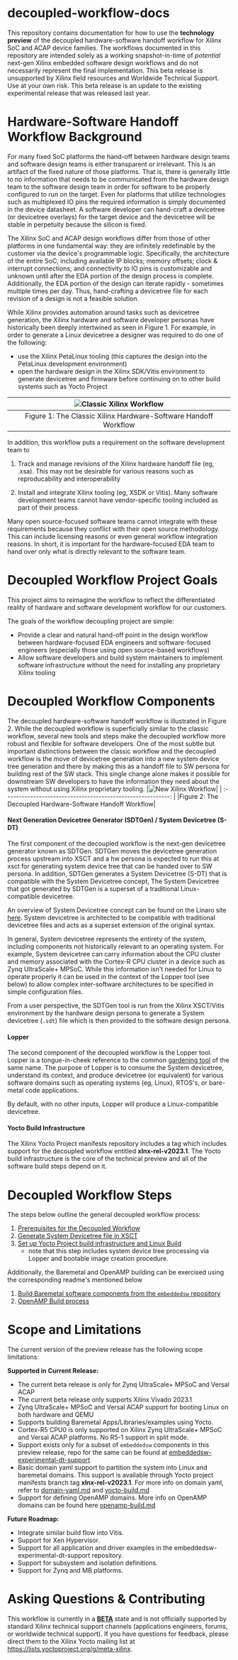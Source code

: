 # decoupled-workflow-docs
This repository contains documentation for how to use the **technology preview** of the decoupled hardware-software handoff workflow for Xilinx SoC and ACAP device families.  The workflows documented in this repository are intended solely as a working snapshot-in-time of *potential* next-gen Xilinx embedded software design workflows and do not necessarily represent the final implementation.  This beta release is unsupported by Xilinx field resources and Worldwide Technical Support.  Use at your own risk. This beta release is an update to the existing experimental release that was released last year.

# Hardware-Software Handoff Workflow Background

For many fixed SoC platforms the hand-off between hardware design teams and software design teams is either transparent or irrelevant.  This is an artifact of the fixed nature of those platforms.  That is, there is generally little to no information that needs to be communicated from the hardware design team to the software design team in order for software to be properly configured to run on the target.  Even for platforms that utilize technologies such as multiplexed IO pins the required information is simply documented in the device datasheet.  A software developer can hand-craft a devicetree (or devicetree overlays) for the target device and the devicetree will be stable in perpetuity because the silicon is fixed.

The Xilinx SoC and ACAP design workflows differ from those of other platforms in one fundamental way: they are infinitely redefinable by the customer via the device's programmable logic.   Specifically, the architecture of the entire SoC, including available IP blocks; memory offsets; clock & interrupt connections; and connectivity to IO pins is customizable and unknown until after the EDA portion of the design process is complete.  Additionally, the EDA portion of the design can iterate rapidly - sometimes multiple times per day.  Thus, hand-crafting a devicetree file for each revision of a design is not a feasible solution.

While Xilinx provides automation around tasks such as devicetree generation, the Xilinx hardware and software developer personas have historically been deeply intertwined as seen in Figure 1.  For example, in order to generate a Linux devicetree a designer was required to do one of the following:

* use the Xilinx PetaLinux tooling (this captures the design into the PetaLinux development environment)
* open the hardware design in the Xilinx SDK/Vitis environment to generate devicetree and firmware before continuing on to other build systems such as Yocto Project

| ![Classic Xilinx Workflow](resources/xilinx_workflow_classic.png) |
| :----------------------------------------------------------: |
| Figure 1: The Classic Xilinx Hardware-Software Handoff Workflow |

In addition, this workflow puts a requirement on the software development team to

1) Track and manage revisions of the Xilinx hardware handoff file (eg, .xsa).  This may not be desirable for various reasons such as reproducability and interoperability

2) Install and integrate Xilinx tooling (eg, XSDK or Vitis).  Many software development teams cannot have vendor-specific tooling included as part of their process.  

Many open source-focused software teams cannot integrate with these requirements because they conflict with their open source methodology.  This can include  licensing reasons or even  general workflow integration reasons.  In short, it is important for the hardware-focused EDA team to hand over only what is directly relevant to the software team.

# Decoupled Workflow Project Goals

This project aims to reimagine the workflow to reflect the differentiated reality of hardware and software development workflow for our customers.

The goals of the workflow decoupling project are simple:

+ Provide a clear and natural hand-off point in the design workflow between hardware-focused EDA engineers and software-focused engineers (especially those using open source-based workflows)
+ Allow software developers and build system maintainers to implement software infrastructure without the need for installing any proprietary Xilinx tooling


# Decoupled Workflow Components
The decoupled hardware-software handoff workflow is illustrated in Figure 2.  While the decoupled  workflow is superficially similar to the classic workflow, several new tools and steps make the decoupled workflow more robust and flexible for software developers.  One of the most subtle but important distinctions between the classic workflow and the decoupled workflow is the move of devicetree generation into a new system device tree generation and there by making this as a handoff file to SW persona for building rest of the SW stack.  This single change alone makes it possible for downstream SW developers to have the information they need about the system without using Xilinx proprietary tooling.
|![New Xilinx Workflow](resources/xilinx_new_workflow.png)|
| :----------------------------------------------------------: |
|Figure 2: The Decoupled Hardware-Software Handoff Workflow|



#### Next Generation Devicetree Generator (SDTGen) / System Devicetree (S-DT)

The first component of the decoupled workflow is the next-gen devicetree generator known as SDTGen. SDTGen moves the devicetree generation process upstream into XSCT and a hw persona is expected to run this at xsct for generating system device tree that can be handed over to SW persona.  In addition, SDTGen generates a System Devicetree (S-DT) that is compatible with the System Devicetree concept, The System Devicetree that got generated by SDTGen is a superset of a traditional Linux-compatible devicetree.

An overview of System Devicetree concept can be found on the Linaro site [here](https://static.linaro.org/connect/lvc20/presentations/LVC20-314-0.pdf). System devicetree is architected to be compatible with traditional devicetree files and acts as a superset extension of the original syntax.

In general, System devicetree represents the entirety of the system, including components not historically relevant to an operating system.  For example, System devicetree can carry information about the CPU cluster and memory associated with the Cortex-R CPU cluster in a device such as Zynq UltraScale+ MPSoC.  While this information isn't needed for Linux to operate properly it can be used in the context of the Lopper tool (see below) to allow complex inter-software architectures to be specified in simple configuration files.

From a user perspective, the SDTGen tool is run from the Xilinx XSCT/Vitis environment by the hardware design persona to generate a System devicetree (`.sdt`) file which is then provided to the software design persona.

#### Lopper

The second component of the decoupled workflow is the Lopper tool.  Lopper is a tongue-in-cheek reference to the common [gardening tool](https://duckduckgo.com/?q=lopper+garden+tool&t=hy&va=g&iax=images&ia=images) of the same name.  The purpose of Lopper is to consume the System devicetree, understand its context, and produce devicetree (or equivalent) for various software domains such as operating systems (eg, Linux), RTOS's, or bare-metal code applications.

By default, with no other inputs, Lopper will produce a Linux-compatible devicetree.

#### Yocto Build Infrastructure

The Xilinx Yocto Project manifests repository includes a tag which includes support for the decoupled workflow entitled **xlnx-rel-v2023.1**.  The Yocto build infrastructure is the core of the technical preview and all of the software build steps depend on it.

# Decoupled Workflow Steps

The steps below outline the general decoupled workflow process:

1) [Prerequisites for the Decoupled Workflow](workflow-prereqs.md)
2) [Generate System Devicetree file in XSCT](generate-system-devicetree.md)
3) [Set up Yocto Project build infrastructure and Linux Build](yocto-build.md)
   * note that this step includes system device tree processing via Lopper and bootable image creation procedure.

Additionally, the Baremetal and OpenAMP building can be exercised using the corresponding readme's mentioned below 
1) [Build Baremetal software components from the `embeddedsw` repository](embeddedsw-build.md)
2) [OpenAMP Build process](openamp-build.md)

# Scope and Limitations

The current version of the preview release has the following scope limitations:

**Supported in Current Release:**

- The current beta release is only for Zynq UltraScale+ MPSoC and Versal ACAP
- The current beta release only supports Xilinx Vivado 2023.1
- Zynq UltraScale+ MPSoC and Versal ACAP support for booting Linux on both hardware and QEMU
- Supports building Baremetal Apps/Libraries/examples using Yocto. 
- Cortex-R5 CPU0 is only supported on Xilinx Zynq UltraScale+ MPSoC and Versal ACAP platforms. No R5-1 support in split mode.
- Support exists only for a subset of `embeddedsw` components in this preview release, repo for the same can be found at [embeddedsw-experimental-dt-support](https://github.com/Xilinx/embeddedsw-experimental-dt-support)
- Basic domain yaml support to partition the system into Linux and baremetal domains. This support is available through Yocto project manifests branch tag **xlnx-rel-v2023.1**. For more info on domain yaml, refer to [domain-yaml.md](domain-yaml.md) and [yocto-build.md](yocto-build.md)
- Support for defining OpenAMP domains. More info on OpenAMP domains can be found here [openamp-build.md](openamp-build.md)

**Future Roadmap:**

- Integrate similar build flow into Vitis.
- Support for Xen Hypervisor.
- Support for all application and driver examples in the embeddedsw-experimental-dt-support repository.
- Support for subsystem and isolation definitions.
- Support for Zynq and MB platforms.

# Asking Questions & Contributing

This workflow is currently in a **<u>BETA</u>** state and is not officially supported by standard Xilinx technical support channels (applications engineers, forums, or worldwide technical support).  If you have questions for feedback, please direct them to the Xilinx Yocto mailing list at https://lists.yoctoproject.org/g/meta-xilinx.


